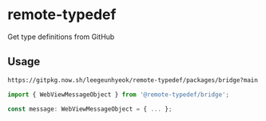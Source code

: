 # remote-typedef

Get type definitions from GitHub

## Usage

```bash
https://gitpkg.now.sh/leegeunhyeok/remote-typedef/packages/bridge?main
```

```ts
import { WebViewMessageObject } from '@remote-typedef/bridge';

const message: WebViewMessageObject = { ... };
```
